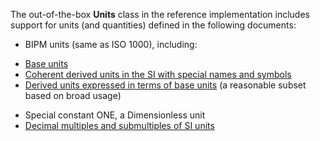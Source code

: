 The out-of-the-box **Units** class in the reference implementation includes support for units (and quantities) defined in the following documents:
* BIPM units (same as ISO 1000), including:
 - [Base units](http://www.bipm.org/en/publications/si-brochure/section2-1.html)
 - [Coherent derived units in the SI with special names and symbols](http://www.bipm.org/en/publications/si-brochure/table3.html)
 - [Derived units expressed in terms of base units](http://www.bipm.org/en/publications/si-brochure/section2-2-1.html) (a reasonable subset based on broad usage)
* Special constant ONE, a Dimensionless unit 
* [Decimal multiples and submultiples of SI units](http://www.bipm.org/en/publications/si-brochure/chapter3.html)
